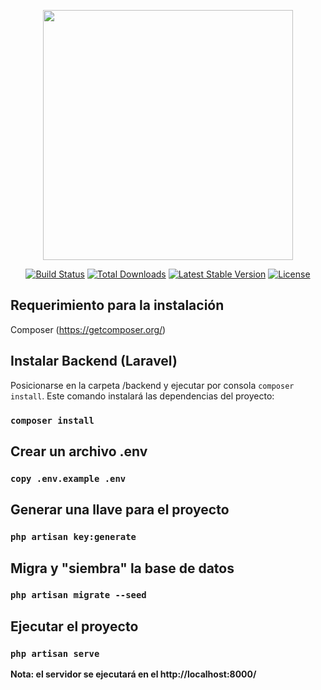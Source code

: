 <p align="center"><a href="https://laravel.com" target="_blank"><img src="https://raw.githubusercontent.com/laravel/art/master/logo-lockup/5%20SVG/2%20CMYK/1%20Full%20Color/laravel-logolockup-cmyk-red.svg" width="400"></a></p>

<p align="center">
<a href="https://travis-ci.org/laravel/framework"><img src="https://travis-ci.org/laravel/framework.svg" alt="Build Status"></a>
<a href="https://packagist.org/packages/laravel/framework"><img src="https://img.shields.io/packagist/dt/laravel/framework" alt="Total Downloads"></a>
<a href="https://packagist.org/packages/laravel/framework"><img src="https://img.shields.io/packagist/v/laravel/framework" alt="Latest Stable Version"></a>
<a href="https://packagist.org/packages/laravel/framework"><img src="https://img.shields.io/packagist/l/laravel/framework" alt="License"></a>
</p>

## Requerimiento para la instalación

Composer (https://getcomposer.org/)<br>


## Instalar Backend (Laravel)

Posicionarse en la carpeta /backend y ejecutar por consola `composer install`. Este comando instalará las dependencias del proyecto:

### `composer install`

## Crear un archivo .env

### `copy .env.example .env`

## Generar una llave para el proyecto

### `php artisan key:generate`

## Migra y "siembra" la base de datos

### `php artisan migrate --seed`

## Ejecutar el proyecto

### `php artisan serve`

**Nota: el servidor se ejecutará en el http://localhost:8000/**
